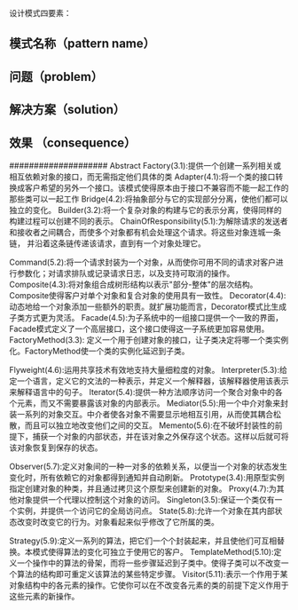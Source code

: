 设计模式四要素：

## 模式名称（pattern name）

## 问题（problem）

## 解决方案（solution）

## 效果 （consequence）



####################
Abstract Factory(3.1):提供一个创建一系列相关或相互依赖对象的接口，而无需指定他们具体的类
Adapter(4.1):将一个类的接口转换成客户希望的另外一个接口。该模式使得原本由于接口不兼容而不能一起工作的那些类可以一起工作
Bridge(4.2):将抽象部分与它的实现部分分离，使他们都可以独立的变化。
Builder(3.2):将一个复杂对象的构建与它的表示分离，使得同样的构建过程可以创建不同的表示。
ChainOfResponsibility(5.1):为解除请求的发送者和接收者之间耦合，而使多个对象都有机会处理这个请求。将这些对象连城一条链，
并沿着这条链传递该请求，直到有一个对象处理它。

Command(5.2):将一个请求封装为一个对象，从而使你可用不同的请求对客户进行参数化；对请求排队或记录请求日志，以及支持可取消的操作。
Composite(4.3):将对象组合成树形结构以表示"部分-整体"的层次结构。Composite使得客户对单个对象和复合对象的使用具有一致性。
Decorator(4.4):动态地给一个对象添加一些额外的职责。就扩展功能而言，Decorator模式比生成子类方式更为灵活。
Facade(4.5):为子系统中的一组接口提供一个一致的界面，Facade模式定义了一个高层接口，这个接口使得这一子系统更加容易使用。
FactoryMethod(3.3): 定义一个用于创建对象的接口，让子类决定将哪一个类实例化。FactoryMethod使一个类的实例化延迟到子类。

Flyweight(4.6):运用共享技术有效地支持大量细粒度的对象。
Interpreter(5.3):给定一个语言，定义它的文法的一种表示，并定义一个解释器，该解释器使用该表示来解释语言中的句子。
Iterator(5.4):提供一种方法顺序访问一个聚合对象中的各个元素，而又不需要暴露该对象的内部表示。
Mediator(5.5):用一个中介对象来封装一系列的对象交互。中介者使各对象不需要显示地相互引用，从而使其耦合松散，而且可以独立地改变他们之间的交互。
Memento(5.6):在不破坏封装性的前提下，捕获一个对象的内部状态，并在该对象之外保存这个状态。这样以后就可将该对象恢复到保存的状态。

Observer(5.7):定义对象间的一种一对多的依赖关系，以便当一个对象的状态发生变化时，所有依赖它的对象都得到通知并自动刷新。
Prototype(3.4):用原型实例指定创建对象的种类，并且通过拷贝这个原型来创建新的对象。
Proxy(4.7):为其他对象提供一个代理以控制这个对象的访问。
Singleton(3.5):保证一个类仅有一个实例，并提供一个访问它的全局访问点。
State(5.8):允许一个对象在其内部状态改变时改变它的行为。对象看起来似乎修改了它所属的类。

Strategy(5.9):定义一系列的算法，把它们一个个封装起来，并且使他们可互相替换。本模式使得算法的变化可独立于使用它的客户。
TemplateMethod(5.10):定义一个操作中的算法的骨架，而将一些步骤延迟到子类中。使得子类可以不改变一个算法的结构即可重定义该算法的某些特定步骤。
Visitor(5.11):表示一个作用于某对象结构中的各元素的操作。它使你可以在不改变各元素的类的前提下定义作用于这些元素的新操作。


























